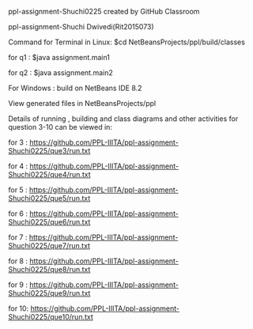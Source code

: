 ppl-assignment-Shuchi0225 created by GitHub Classroom

ppl-assignment-Shuchi Dwivedi(Rit2015073)


Command for Terminal in Linux: $cd NetBeansProjects/ppl/build/classes

for q1 : $java assignment.main1

for q2 : $java assignment.main2


For Windows : build on NetBeans IDE 8.2

View generated files in NetBeansProjects/ppl

Details of running , building and class diagrams and other activities for question 3-10 can be viewed in:

for 3 : https://github.com/PPL-IIITA/ppl-assignment-Shuchi0225/que3/run.txt

for 4 : https://github.com/PPL-IIITA/ppl-assignment-Shuchi0225/que4/run.txt

for 5 : https://github.com/PPL-IIITA/ppl-assignment-Shuchi0225/que5/run.txt

for 6 : https://github.com/PPL-IIITA/ppl-assignment-Shuchi0225/que6/run.txt

for 7 : https://github.com/PPL-IIITA/ppl-assignment-Shuchi0225/que7/run.txt

for 8 : https://github.com/PPL-IIITA/ppl-assignment-Shuchi0225/que8/run.txt

for 9 : https://github.com/PPL-IIITA/ppl-assignment-Shuchi0225/que9/run.txt

for 10: https://github.com/PPL-IIITA/ppl-assignment-Shuchi0225/que10/run.txt

